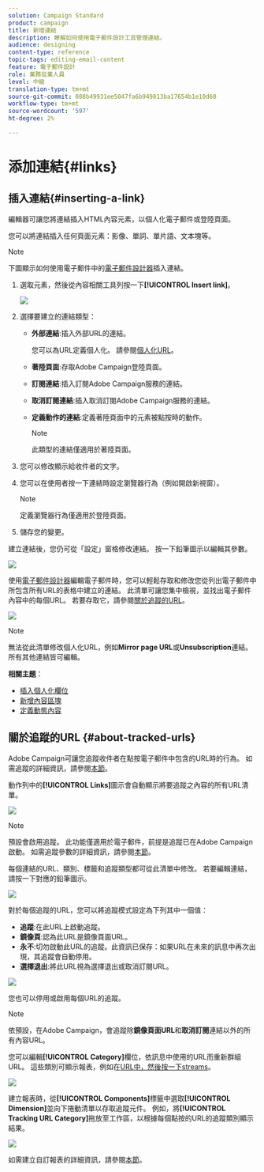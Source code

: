 ```yaml
---
solution: Campaign Standard
product: campaign
title: 新增連結
description: 瞭解如何使用電子郵件設計工具管理連結。
audience: designing
content-type: reference
topic-tags: editing-email-content
feature: 電子郵件設計
role: 業務從業人員
level: 中級
translation-type: tm+mt
source-git-commit: 088b49931ee5047fa6b949813ba17654b1e10d60
workflow-type: tm+mt
source-wordcount: '597'
ht-degree: 2%

---
```



# 添加連結{#links}

## 插入連結{#inserting-a-link}

編輯器可讓您將連結插入HTML內容元素，以個人化電子郵件或登陸頁面。

您可以將連結插入任何頁面元素：影像、單詞、單片語、文本塊等。

>[!NOTE]
>
>下圖顯示如何使用電子郵件中的[電子郵件設計器](../../designing/using/designing-content-in-adobe-campaign.md)插入連結。

1. 選取元素，然後從內容相關工具列按一下&#x200B;**[!UICONTROL Insert link]**。

   ![](assets/des_insert_link.png)

1. 選擇要建立的連結類型：

   * **外部連結**:插入外部URL的連結。

      您可以為URL定義個人化。 請參閱[個人化URL](../../designing/using/using-reusable-content.md#creating-a-content-fragment)。

   * **著陸頁面**:存取Adobe Campaign登陸頁面。
   * **訂閱連結**:插入訂閱Adobe Campaign服務的連結。
   * **取消訂閱連結**:插入取消訂閱Adobe Campaign服務的連結。
   * **定義動作的連結**:定義著陸頁面中的元素被點按時的動作。

      >[!NOTE]
      >
      >此類型的連結僅適用於著陸頁面。

1. 您可以修改顯示給收件者的文字。
1. 您可以在使用者按一下連結時設定瀏覽器行為（例如開啟新視窗）。

   >[!NOTE]
   >
   >定義瀏覽器行為僅適用於登陸頁面。

1. 儲存您的變更。

建立連結後，您仍可從「設定」窗格修改連結。 按一下鉛筆圖示以編輯其參數。

![](assets/des_link_edit.png)

使用[電子郵件設計器](../../designing/using/designing-content-in-adobe-campaign.md)編輯電子郵件時，您可以輕鬆存取和修改您從列出電子郵件中所包含所有URL的表格中建立的連結。 此清單可讓您集中檢視，並找出電子郵件內容中的每個URL。 若要存取它，請參閱[關於追蹤的URL](#about-tracked-urls)。

![](assets/des_link_list.png)

>[!NOTE]
>
>無法從此清單修改個人化URL，例如&#x200B;**Mirror page URL**&#x200B;或&#x200B;**Unsubscription**&#x200B;連結。 所有其他連結皆可編輯。

**相關主題**：

* [插入個人化欄位](../../designing/using/personalization.md#inserting-a-personalization-field)
* [新增內容區塊](../../designing/using/personalization.md#adding-a-content-block)
* [定義動態內容](../../designing/using/personalization.md#defining-dynamic-content-in-an-email)

## 關於追蹤的URL {#about-tracked-urls}

Adobe Campaign可讓您追蹤收件者在點按電子郵件中包含的URL時的行為。 如需追蹤的詳細資訊，請參閱[本節](../../sending/using/tracking-messages.md#about-tracking)。

動作列中的&#x200B;**[!UICONTROL Links]**&#x200B;圖示會自動顯示將要追蹤之內容的所有URL清單。

![](assets/des_links.png)

>[!NOTE]
>
>預設會啟用追蹤。 此功能僅適用於電子郵件，前提是追蹤已在Adobe Campaign啟動。 如需追蹤參數的詳細資訊，請參閱[本節](../../administration/using/configuring-email-channel.md#tracking-parameters)。

每個連結的URL、類別、標籤和追蹤類型都可從此清單中修改。 若要編輯連結，請按一下對應的鉛筆圖示。

![](assets/des_links_tracking.png)

對於每個追蹤的URL，您可以將追蹤模式設定為下列其中一個值：

* **追蹤**:在此URL上啟動追蹤。
* **鏡像頁**:認為此URL是鏡像頁面URL。
* **永不**:切勿啟動此URL的追蹤。此資訊已保存：如果URL在未來的訊息中再次出現，其追蹤會自動停用。
* **選擇退出**:將此URL視為選擇退出或取消訂閱URL。

![](assets/des_link_tracking_type.png)

您也可以停用或啟用每個URL的追蹤。

>[!NOTE]
>
>依預設，在Adobe Campaign，會追蹤除&#x200B;**鏡像頁面URL**&#x200B;和&#x200B;**取消訂閱**&#x200B;連結以外的所有內容URL。

您可以編輯&#x200B;**[!UICONTROL Category]**&#x200B;欄位，依訊息中使用的URL而重新群組URL。 這些類別可顯示報表，例如在[URL中，然後按一下streams](../../reporting/using/urls-and-click-streams.md)。

![](assets/des_link_tracking_category.png)

建立報表時，從&#x200B;**[!UICONTROL Components]**&#x200B;標籤中選取&#x200B;**[!UICONTROL Dimension]**&#x200B;並向下捲動清單以存取追蹤元件。 例如，將&#x200B;**[!UICONTROL Tracking URL Category]**&#x200B;拖放至工作區，以根據每個點按的URL的追蹤類別顯示結果。

![](assets/des_link_tracking_report.png)

如需建立自訂報表的詳細資訊，請參閱[本節](../../reporting/using/about-dynamic-reports.md)。

